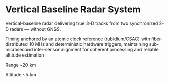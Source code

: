 # Vertical Baseline Radar System

Vertical-baseline radar delivering true 3-D tracks from two synchronized 2-D radars — without GNSS. 

Timing anchored by an atomic clock reference (rubidium/CSAC) with fiber-distributed 10 MHz and deterministic hardware triggers, maintaining sub-microsecond inter-sensor alignment for coherent processing and reliable altitude estimation 

Range ~20 km

Altitude ~5 km 


